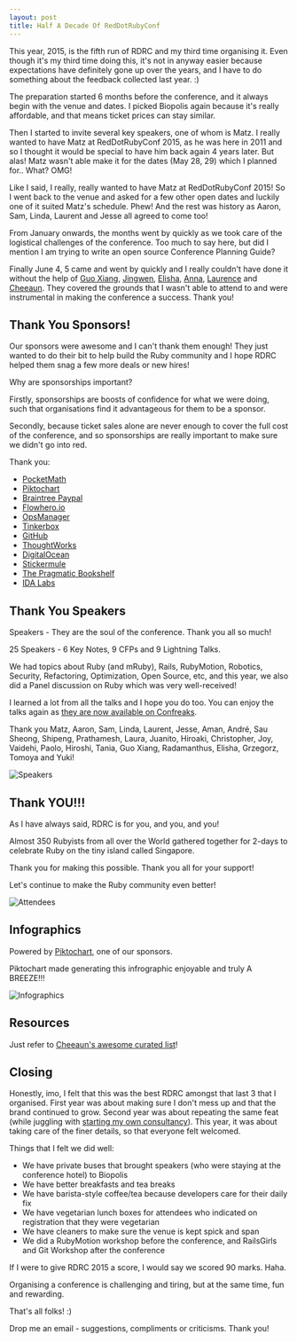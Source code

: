 ```yaml
---
layout: post
title: Half A Decade Of RedDotRubyConf
---
```


This year, 2015, is the fifth run of RDRC and my third time organising it.
Even though it's my third time doing this, it's not in anyway easier
because expectations have definitely gone up over the years,
and I have to do something about the feedback collected last year. :)

The preparation started 6 months before the conference, and it always begin with the venue and dates.
I picked Biopolis again because it's really affordable, and that means ticket prices can stay similar.

Then I started to invite several key speakers, one of whom is Matz.
I really wanted to have Matz at RedDotRubyConf 2015,
as he was here in 2011 and so I thought it would be special to have him back again 4 years later.
But alas! Matz wasn't able  make it for the dates (May 28, 29) which I planned for.. What? OMG!

Like I said, I really, really wanted to have Matz at RedDotRubyConf 2015!
So I went back to the venue and asked for a few other open dates
and luckily one of it suited Matz's schedule. Phew!
And the rest was history as Aaron, Sam, Linda, Laurent and Jesse all agreed to come too!

From January onwards, the months went by quickly as we took care of the logistical challenges of the conference.
Too much to say here, but did I mention I am trying to write an open source Conference Planning Guide?

Finally June 4, 5 came and went by quickly and I really couldn't have done it without the help of
[Guo Xiang](https://twitter.com/tgx_world),
[Jingwen](https://twitter.com/jin_),
[Elisha](https://twitter.com/elishatan),
[Anna](https://twitter.com/anna_fil),
[Laurence](https://twitter.com/laurenceputra) and
[Cheeaun](https://twitter.com/cheeaun).
They covered the grounds that I wasn't able to attend to and were instrumental in making the conference a success.
Thank you!

## Thank You Sponsors!

Our sponsors were awesome and I can't thank them enough!
They just wanted to do their bit to help build the Ruby community
and I hope RDRC helped them snag a few more deals or new hires!

Why are sponsorships important?

Firstly, sponsorships are boosts of confidence for what we were doing,
such that organisations find it advantageous for them to be a sponsor.

Secondly, because ticket sales alone are never enough to cover the full cost of the conference,
and so sponsorships are really important to make sure we didn't go into red.

Thank you:

- [PocketMath](https://www.pocketmath.com/)
- [Piktochart](http://piktochart.com/)
- [Braintree Paypal](https://www.paypal.com)
- [Flowhero.io](http://flowhero.io/)
- [OpsManager](http://www.opsmanager.com/)
- [Tinkerbox](https://www.tinkerbox.com.sg/)
- [GitHub](https://github.com/)
- [ThoughtWorks](http://www.thoughtworks.com/)
- [DigitalOcean](https://www.digitalocean.com/)
- [Stickermule](https://www.stickermule.com/)
- [The Pragmatic Bookshelf](https://pragprog.com/)
- [IDA Labs](http://www.ida.gov.sg/)

## Thank You Speakers

Speakers - They are the soul of the conference. Thank you all so much!

25 Speakers - 6 Key Notes, 9 CFPs and 9 Lightning Talks.

We had topics about Ruby (and mRuby), Rails, RubyMotion, Robotics,
Security, Refactoring, Optimization, Open Source, etc,
and this year, we also did a Panel discussion on Ruby
which was very well-received!

I learned a lot from all the talks and I hope you do too.
You can enjoy the talks again as
[they are now available on Confreaks](https://www.youtube.com/playlist?list=PLE7tQUdRKcyZdMYKatu_nics8Pkjxl3-F).

Thank you Matz, Aaron, Sam, Linda, Laurent, Jesse, Aman,
André, Sau Sheong, Shipeng, Prathamesh, Laura, Juanito, Hiroaki, Christopher, Joy, Vaidehi,
Paolo, Hiroshi, Tania, Guo Xiang, Radamanthus, Elisha, Grzegorz, Tomoya and Yuki!

![Speakers](/assets/images/rdrc15-speakers.jpg)

## Thank YOU!!!

As I have always said, RDRC is for you, and you, and you!

Almost 350 Rubyists from all over the World gathered together for 2-days
to celebrate Ruby on the tiny island called Singapore.

Thank you for making this possible. Thank you all for your support!

Let's continue to make the Ruby community even better!

![Attendees](/assets/images/rdrc15-attendees.jpg)

## Infographics

Powered by [Piktochart](http://piktochart.com/), one of our sponsors.

Piktochart made generating this infrographic enjoyable and truly A BREEZE!!!

![Infographics](/assets/images/rdrc15-infographics.jpg)

## Resources

Just refer to [Cheeaun's awesome curated list](https://gist.github.com/cheeaun/2b6a985d65093b4b1a3d)!

## Closing

Honestly, imo, I felt that this was the best RDRC amongst that last 3 that I organised.
First year was about making sure I don't mess up and that the brand continued to grow.
Second year was about repeating the same feat (while juggling with [starting my own consultancy](http://www.jollygoodcode.com/)).
This year, it was about taking care of the finer details, so that everyone felt welcomed.

Things that I felt we did well:

- We have private buses that brought speakers (who were staying at the conference hotel) to Biopolis
- We have better breakfasts and tea breaks
- We have barista-style coffee/tea because developers care for their daily fix
- We have vegetarian lunch boxes for attendees who indicated on registration that they were vegetarian
- We have cleaners to make sure the venue is kept spick and span
- We did a RubyMotion workshop before the conference, and RailsGirls and Git Workshop after the conference

If I were to give RDRC 2015 a score, I would say we scored 90 marks. Haha.

Organising a conference is challenging and tiring, but at the same time, fun and rewarding.

That's all folks! :)

Drop me an email - suggestions, compliments or criticisms. Thank you!

